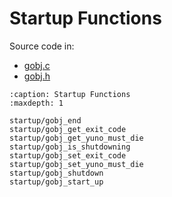 # Startup Functions

Source code in:
- [gobj.c](https://github.com/artgins/yunetas/blob/main/kernel/c/gobj-c/src/gobj.c)
- [gobj.h](https://github.com/artgins/yunetas/blob/main/kernel/c/gobj-c/src/gobj.h)

```{toctree}
:caption: Startup Functions
:maxdepth: 1

startup/gobj_end
startup/gobj_get_exit_code
startup/gobj_get_yuno_must_die
startup/gobj_is_shutdowning
startup/gobj_set_exit_code
startup/gobj_set_yuno_must_die
startup/gobj_shutdown
startup/gobj_start_up

```

